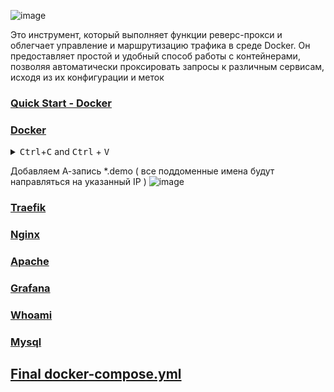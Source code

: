 ![image](https://github.com/user-attachments/assets/f0680b4b-d8cd-4eb7-8c6f-4f3b95271439)

Это инструмент, который выполняет функции реверс-прокси и облегчает управление и маршрутизацию трафика в среде Docker. Он предоставляет простой и удобный способ работы с контейнерами, позволяя автоматически проксировать запросы к различным сервисам, исходя из их конфигурации и меток

### [Quick Start - Docker](https://doc.traefik.io/traefik/getting-started/quick-start/)

### [Docker](https://docs.docker.com/compose/install/linux/)
<details> <summary><kbd>Ctrl</kbd>+<kbd>C</kbd> and <kbd>Ctrl</kbd> + <kbd>V</kbd></summary>
  
```
curl -fsSL https://get.docker.com -o get-docker.sh
sudo sh get-docker.sh
sudo usermod -aG docker $USER && newgrp docker
sudo apt-get install docker-compose-plugin -y
docker --version
```
</details>

Добавляем А-запись *.demo ( все поддоменные имена будут направляться на указанный IP ) 
![image](https://github.com/user-attachments/assets/8ced4e05-3e2e-4088-9376-aea1cdf1a01c)

### [Traefik](https://github.com/Wireflex/Network/blob/2196175a3fe2e6204369bbe2ef7f3c43d0839404/Traefik/traefik-compose.yml)

### [Nginx](https://github.com/Wireflex/Network/blob/2196175a3fe2e6204369bbe2ef7f3c43d0839404/Traefik/nginx-compose.yml)

### [Apache](https://github.com/Wireflex/Network/blob/2196175a3fe2e6204369bbe2ef7f3c43d0839404/Traefik/apache-compose.yml)

### [Grafana](https://github.com/Wireflex/Network/blob/2196175a3fe2e6204369bbe2ef7f3c43d0839404/Traefik/grafana-compose.yml)

### [Whoami](https://github.com/Wireflex/Network/blob/2196175a3fe2e6204369bbe2ef7f3c43d0839404/Traefik/whoami-compose.yml)

### [Mysql](https://github.com/Wireflex/Network/blob/2196175a3fe2e6204369bbe2ef7f3c43d0839404/Traefik/mysql-compose.yml)

## [Final docker-compose.yml](https://github.com/Wireflex/Network/blob/2196175a3fe2e6204369bbe2ef7f3c43d0839404/Traefik/docker-compose.yml)
